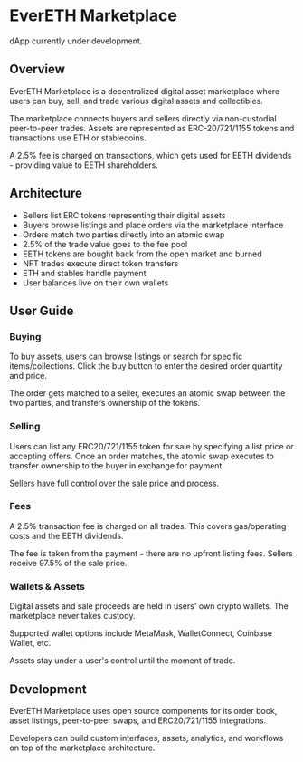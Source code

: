 # EverETH Marketplace

dApp currently under development.

## Overview

EverETH Marketplace is a decentralized digital asset marketplace where users can buy, sell, and trade various digital assets and collectibles. 

The marketplace connects buyers and sellers directly via non-custodial peer-to-peer trades. Assets are represented as ERC-20/721/1155 tokens and transactions use ETH or stablecoins. 

A 2.5% fee is charged on transactions, which gets used for EETH dividends - providing value to EETH shareholders.

## Architecture

- Sellers list ERC tokens representing their digital assets
- Buyers browse listings and place orders via the marketplace interface 
- Orders match two parties directly into an atomic swap
- 2.5% of the trade value goes to the fee pool
- EETH tokens are bought back from the open market and burned
- NFT trades execute direct token transfers
- ETH and stables handle payment
- User balances live on their own wallets

## User Guide 

### Buying

To buy assets, users can browse listings or search for specific items/collections. Click the buy button to enter the desired order quantity and price. 

The order gets matched to a seller, executes an atomic swap between the two parties, and transfers ownership of the tokens.

### Selling 

Users can list any ERC20/721/1155 token for sale by specifying a list price or accepting offers. Once an order matches, the atomic swap executes to transfer ownership to the buyer in exchange for payment.

Sellers have full control over the sale price and process.

### Fees

A 2.5% transaction fee is charged on all trades. This covers gas/operating costs and the EETH dividends. 

The fee is taken from the payment - there are no upfront listing fees. Sellers receive 97.5% of the sale price.

### Wallets & Assets

Digital assets and sale proceeds are held in users' own crypto wallets. The marketplace never takes custody.

Supported wallet options include MetaMask, WalletConnect, Coinbase Wallet, etc. 

Assets stay under a user's control until the moment of trade.

## Development

EverETH Marketplace uses open source components for its order book, asset listings, peer-to-peer swaps, and ERC20/721/1155 integrations.

Developers can build custom interfaces, assets, analytics, and workflows on top of the marketplace architecture.
